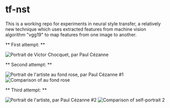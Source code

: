 # tf-nst

This is a working repo for experiments in neural style transfer, a relatively new technique which uses extracted features from machine vision algorithm "vgg19" to map features from one image to another.

** First attempt: **

![Portrait de Victor Chocquet, par Paul Cézanne](https://github.com/atrusofthefuture/tf-nst/blob/master/best-chocquet.png)

** Second attempt: **

![Portrait de l'artiste au fond rose, par Paul Cézanne #1](https://github.com/atrusofthefuture/tf-nst/blob/master/best-lartiste.png)
![Comparison of au fond rose](https://github.com/atrusofthefuture/tf-nst/blob/master/lartiste-output.png)

** Third attempt: **

![Portrait de l'artiste, par Paul Cézanne #2](https://github.com/atrusofthefuture/tf-nst/blob/master/best-lartiste2.png)
![Comparison of self-portrait 2](https://github.com/atrusofthefuture/tf-nst/blob/master/lartiste2-output.png)
